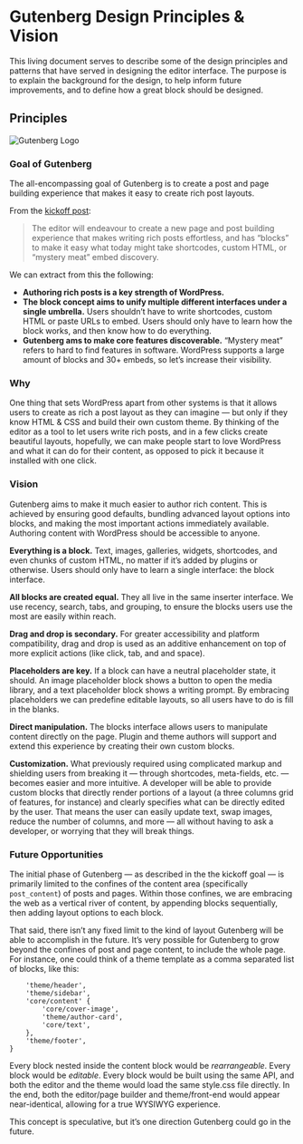# Gutenberg Design Principles & Vision

This living document serves to describe some of the design principles and patterns that have served in designing the editor interface. The purpose is to explain the background for the design, to help inform future improvements, and to define how a great block should be designed.

## Principles

![Gutenberg Logo](https://cldup.com/J2MgjuShPv-3000x3000.png)

### Goal of Gutenberg

The all-encompassing goal of Gutenberg is to create a post and page building experience that makes it easy to create rich post layouts. 

From the [kickoff post](https://make.wordpress.org/core/2017/01/04/focus-tech-and-design-leads/):

> The editor will endeavour to create a new page and post building experience that makes writing rich posts effortless, and has “blocks” to make it easy what today might take shortcodes, custom HTML, or “mystery meat” embed discovery.

We can extract from this the following:

- **Authoring rich posts is a key strength of WordPress.**
- **The block concept aims to unify multiple different interfaces under a single umbrella.** Users shouldn’t have to write shortcodes, custom HTML or paste URLs to embed. Users should only have to learn how the block works, and then know how to do everything.
- **Gutenberg ams to make core features discoverable.** “Mystery meat” refers to hard to find features in software. WordPress supports a large amount of blocks and 30+ embeds, so let’s increase their visibility.

### Why

One thing that sets WordPress apart from other systems is that it allows users to create as rich a post layout as they can imagine — but only if they know HTML & CSS and build their own custom theme. By thinking of the editor as a tool to let users write rich posts, and in a few clicks create beautiful layouts, hopefully, we can make people start to love WordPress and what it can do for their content, as opposed to pick it because it installed with one click.

### Vision

Gutenberg aims to make it much easier to author rich content. This is achieved by ensuring good defaults, bundling advanced layout options into blocks, and making the most important actions immediately available. Authoring content with WordPress should be accessible to anyone.

**Everything is a block.** Text, images, galleries, widgets, shortcodes, and even chunks of custom HTML, no matter if it’s added by plugins or otherwise. Users should only have to learn a single interface: the block interface. 

**All blocks are created equal.** They all live in the same inserter interface. We use recency, search, tabs, and grouping, to ensure the blocks users use the most are easily within reach.

**Drag and drop is secondary.** For greater accessibility and platform compatibility, drag and drop is used as an additive enhancement on top of more explicit actions (like click, tab, and and space). 

**Placeholders are key.** If a block can have a neutral placeholder state, it should. An image placeholder block shows a button to open the media library, and a text placeholder block shows a writing prompt. By embracing placeholders we can predefine editable layouts, so all users have to do is fill in the blanks.

**Direct manipulation.** The blocks interface allows users to manipulate content directly on the page. Plugin and theme authors will support and extend this experience by creating their own custom blocks.

**Customization.** What previously required using complicated markup and shielding users from breaking it — through shortcodes, meta-fields, etc. — becomes easier and more intuitive. A developer will be able to provide custom blocks that directly render portions of a layout (a three columns grid of features, for instance) and clearly specifies what can be directly edited by the user. That means the user can easily update text, swap images, reduce the number of columns, and more — all without having to ask a developer, or worrying that they will break things.

### Future Opportunities

The initial phase of Gutenberg — as described in the the kickoff goal — is primarily limited to the confines of the content area (specifically `post_content`) of posts and pages. Within those confines, we are embracing the web as a vertical river of content, by appending blocks sequentially, then adding layout options to each block.

That said, there isn’t any fixed limit to the kind of layout Gutenberg will be able to accomplish in the future. It’s very possible for Gutenberg to grow beyond the confines of post and page content, to include the whole page. For instance, one could think of a theme template as a comma separated list of blocks, like this:

```{
	'theme/header',
	'theme/sidebar',
	'core/content' {
		'core/cover-image',
		'theme/author-card',
		'core/text',
	},
	'theme/footer',
}
```

Every block nested inside the content block would be _rearrangeable_. Every block would be _editable_. Every block would be built using the same API, and both the editor and the theme would load the same style.css file directly. In the end, both the editor/page builder and theme/front-end would appear near-identical, allowing for a true WYSIWYG experience.

This concept is speculative, but it’s one direction Gutenberg could go in the future.